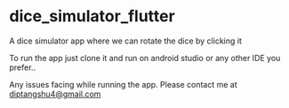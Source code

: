 # dice_simulator_flutter
A dice simulator app where we can rotate the dice by clicking it



To run the app just clone it and run on android studio or any other IDE you prefer..

Any issues facing while running the app. Please contact me at diptangshu4@gmail.com
